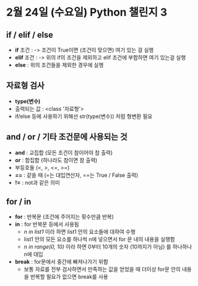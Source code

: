# 2월 24일 (수요일) Python 챌린지 3

## if / elif / else
- **if** 조건 : -> 조건이 True이면 (조건이 맞으면) 여기 있는 걸 실행
- **elif** 조건 : -> 위의 if의 조건을 제외하고 elif 조건에 부합하면 여기 있는걸 실행
- **else** : 위의 조건들을 제외한 경우에 실행

## 자료형 검사
- **type(변수)**
- 출력되는 값 : <class '자료형'>
- if/else 등에 사용하기 위해선 str(type(변수)) 처럼 형변환 필요

## and / or / 기타 조건문에 사용되는 것
- **and** : 교집합 (모든 조건이 참이어야 참 출력)
- **or** : 합집합 (하나라도 참이면 참 출력)
- 부등호들 (<, >, <=, >=)
- **==** : 같을 때 (=는 대입연산자, ==는 True / False 출력)
- **!=** : not과 같은 의미

## for / in
- **for** : 반복문 (조건에 주어지는 횟수만큼 반복)
- **in** : for 반복문 등에서 사용됨
    - _n in list1_ 이라 하면 list1 안의 요소들에 대하여 수행
    - list1 안의 모든 요소를 하나씩 n에 넣으면서 for 문 내의 내용을 실행함
    - _n in range(0, 10)_ 이라 하면 0부터 10개의 숫자 (10까지가 아님) 를 하나하나 n에 대입
- **break** : for문에서 중간에 빠져나가기 위함
    - 보통 자료를 전부 검사하면서 만족하는 값을 얻었을 때 더이상 for문 안의 내용을 반복할 필요가 없으면 break를 사용